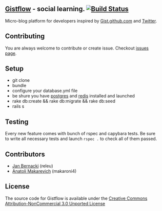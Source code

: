 ## [Gistflow](http://gistflow.com) - social learning. [![Build Status](https://secure.travis-ci.org/gistflow/gistflow.png)](http://travis-ci.org/gist-flow/gistflow)

Micro-blog platform for developers inspired by [Gist.github.com](http://gist.github.com) and [Twitter](http://twitter.com).

## Contributing

You are always welcome to contribute or create issue. Checkout [issues page](https://github.com/gist-flow/gistflow/issues).

## Setup

* git clone
* bundle
* configure your database.yml file
* be shure you have [postgres](http://russbrooks.com/2010/11/25/install-postgresql-9-on-os-x) and [redis](https://github.com/defunkt/resque#installing-redis) installed and launched
* rake db:create && rake db:migrate && rake db:seed
* rails s

## Testing

Every new feature comes with bunch of rspec and capybara tests. Be sure to write all necessary tests and launch `rspec .` to check all of them passed.

## Contributors

* [Jan Bernacki](https://github.com/makaroni4) (releu)
* [Anatoli Makarevich](https://github.com/releu) (makaroni4)

## License

The source code for Gistflow is available under the [Creative Commons Attribution-NonCommercial 3.0 Unported License](http://creativecommons.org/licenses/by-nc/3.0)